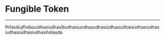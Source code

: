 # Fungible Token
---
fhfasdiujfhdasuidhasiudhas9iudhasiuodhasudhasiudhasiudhaisudhasiudhasiudhasiudhasiudhasihdiasda